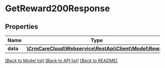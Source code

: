 # GetReward200Response

## Properties
Name | Type | Description | Notes
------------ | ------------- | ------------- | -------------
**data** | [**\CrmCareCloud\Webservice\RestApi\Client\Model\Reward**](Reward.md) |  | [optional] 

[[Back to Model list]](../../README.md#documentation-for-models) [[Back to API list]](../../README.md#documentation-for-api-endpoints) [[Back to README]](../../README.md)

